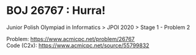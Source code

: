 # BOJ 26767 : Hurra!  
Junior Polish Olympiad in Informatics > JPOI 2020 > Stage 1 - Problem 2  
  
Problem: https://www.acmicpc.net/problem/26767  
Code (C2x): https://www.acmicpc.net/source/55799832  
